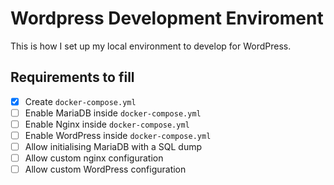 # Wordpress Development Enviroment

This is how I set up my local environment to develop for WordPress.

## Requirements to fill

- [x] Create `docker-compose.yml`
- [ ] Enable MariaDB inside `docker-compose.yml`
- [ ] Enable Nginx inside `docker-compose.yml`
- [ ] Enable WordPress inside `docker-compose.yml`
- [ ] Allow initialising MariaDB with a SQL dump
- [ ] Allow custom nginx configuration
- [ ] Allow custom WordPress configuration
